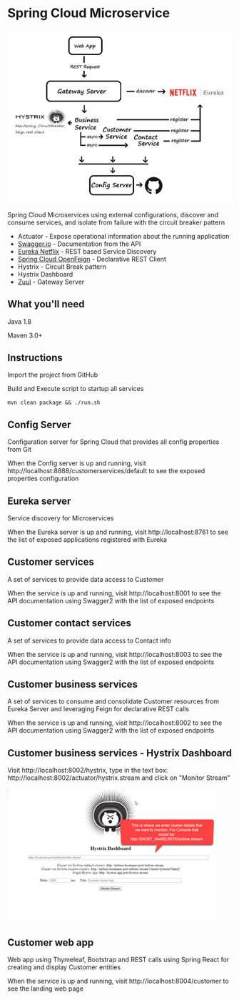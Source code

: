 # Spring Cloud Microservice
![Microservices Overview](architecture-design.png)

Spring Cloud Microservices using external configurations, discover and consume services, and isolate from failure with the circuit breaker pattern

- Actuator - Expose operational information about the running application
- [Swagger.io](https://swagger.io) - Documentation from the API
- [Eureka Netflix](https://github.com/Netflix/eureka/wiki/Eureka-at-a-glance) - REST based Service Discovery 
- [Spring Cloud OpenFeign](https://cloud.spring.io/spring-cloud-openfeign/single/spring-cloud-openfeign.html) - Declarative REST Client
- Hystrix - Circuit Break pattern
- Hystrix Dashboard
- [Zuul](https://github.com/Netflix/zuul) - Gateway Server

## What you'll need
Java 1.8

Maven 3.0+

## Instructions
Import the project from GitHub

Build and Execute script to startup all services
```
mvn clean package && ./run.sh
```

## Config Server
Configuration server for Spring Cloud that provides all config properties from Git

When the Config server is up and running, visit http://localhost:8888/customerservices/default to see the exposed properties configuration

## Eureka server
Service discovery for Microservices

When the Eureka server is up and running, visit http://localhost:8761 to see the list of exposed applications registered with Eureka

## Customer services
A set of services to provide data access to Customer

When the service is up and running, visit http://localhost:8001 to see the API documentation using Swagger2 with the list of exposed endpoints

## Customer contact services
A set of services to provide data access to Contact info

When the service is up and running, visit http://localhost:8003 to see the API documentation using Swagger2 with the list of exposed endpoints

## Customer business services
A set of services to consume and consolidate Customer resources from Eureka Server and leveraging Feign for declarative REST calls

When the service is up and running, visit http://localhost:8002 to see the API documentation using Swagger2 with the list of exposed endpoints

## Customer business services - Hystrix Dashboard
Visit http://localhost:8002/hystrix, type in the text box: http://localhost:8002/actuator/hystrix.stream and click on "Monitor Stream"

![hystrix home](hystrix-home.png)

## Customer web app
Web app using Thymeleaf, Bootstrap and REST calls using Spring React for creating and display Customer entities

When the service is up and running, visit http://localhost:8004/customer to see the landing web page
